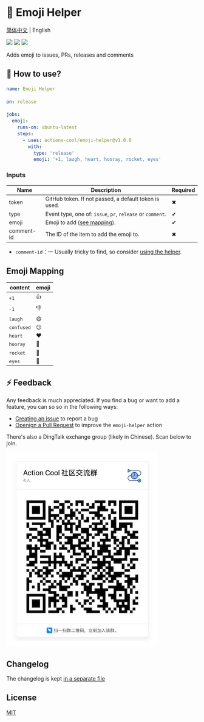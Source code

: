 # 🤪 Emoji Helper

[简体中文](./README.md) | English

![](https://img.shields.io/github/workflow/status/actions-cool/emoji-helper/CI?style=flat-square)
[![](https://img.shields.io/badge/marketplace-emoji--helper-blueviolet?style=flat-square)](https://github.com/marketplace/actions/emoji-helper)
[![](https://img.shields.io/github/v/release/actions-cool/emoji-helper?style=flat-square&color=orange)](https://github.com/actions-cool/emoji-helper/releases)

Adds emoji to issues, PRs, releases and comments

## 🚀 How to use?

```yml
name: Emoji Helper

on: release

jobs:
  emoji:
    runs-on: ubuntu-latest
    steps:
      - uses: actions-cool/emoji-helper@v1.0.0
        with:
          type: 'release'
          emoji: '+1, laugh, heart, hooray, rocket, eyes'
```

### Inputs

| Name | Description | Required |
| - | - | - |
| token | GitHub token. If not passed, a default token is used. | ✖ |
| type | Event type, one of: `issue`, `pr`, `release` or `comment`. | ✔ |
| emoji | Emoji to add ([see mapping](#emoji-mapping)). | ✔ |
| comment-id | The ID of the item to add the emoji to. | ✖ | 

- `comment-id`：一 Usually tricky to find, so consider [using the helper](https://github.com/actions-cool/issues-helper#find-comments).

## Emoji Mapping

| content | emoji |
| -- | -- |
| `+1` | 👍 |
| `-1` | 👎 |
| `laugh` | 😄 |
| `confused` | 😕 |
| `heart` | ❤️ |
| `hooray` | 🎉 |
| `rocket` | 🚀 |
| `eyes` | 👀 |

## ⚡ Feedback

Any feedback is much appreciated. If you find a bug or want to add a feature, you can so so in the following ways:

- [Creating an issue](https://github.com/actions-cool/emoji-helper/issues) to report a bug
- [Openign a Pull Request](https://github.com/actions-cool/emoji-helper/pulls) to improve the `emoji-helper` action

There's also a DingTalk exchange group (likely in Chinese). Scan below to join.

![](https://github.com/actions-cool/resources/blob/main/dingding.jpeg?raw=true)

## Changelog

The changelog is kept [in a separate file](./CHANGELOG.md)

## License

[MIT](./LICENSE)
